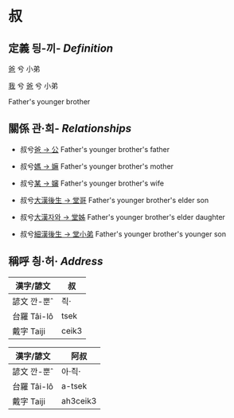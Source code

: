 # 叔
## 定義 딍-끼- _Definition_
[爸](member2.md) 兮 小弟

[我](member1.md) 兮 [爸](member2.md) 兮 小弟

Father's younger brother

## 關係 관·희- _Relationships_

- 叔兮[爸 → 公](member8.md) Father's younger brother's father

- 叔兮[媽 → 嫲](member9.md) Father's younger brother's mother

- 叔兮[某 → 嬸](member34.md) Father's younger brother's wife

- 叔兮[大漢後生 → 堂哥](member73.md) Father's younger brother's elder son

- 叔兮[大漢자와 → 堂姊](member74.md) Father's younger brother's elder daughter

- 叔兮[細漢後生 → 堂小弟](member75.md) Father's younger brother's younger son



## 稱呼 칑·허· _Address_

漢字/諺文 | 叔
--- | ---
諺文 깐-뿐ˆ | 즥·
台羅 Tâi-lô | tsek
戴字 Taiji | ceik3


漢字/諺文 | 阿叔
--- | ---
諺文 깐-뿐ˆ | 아·즥·
台羅 Tâi-lô | a-tsek
戴字 Taiji | ah3ceik3


